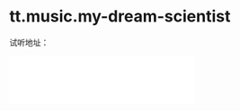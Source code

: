 # tt.music.my-dream-scientist

试听地址：

<iframe frameborder="no" border="0" marginwidth="0" marginheight="0" width=330 height=86 src="//music.163.com/outchain/player?type=2&id=488658295&auto=1&height=66"></iframe>

